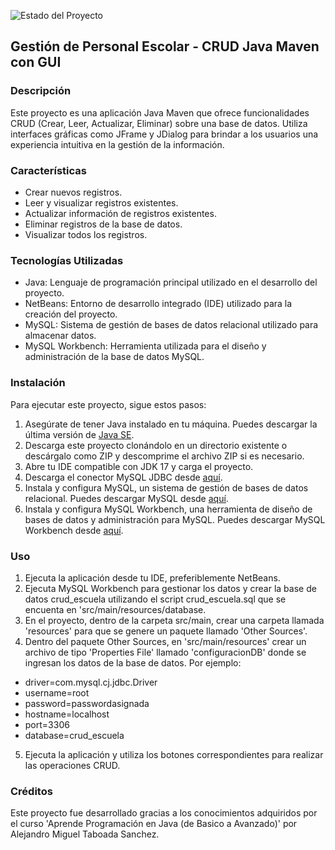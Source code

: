 ![Estado del Proyecto](https://img.shields.io/badge/Proyecto%20en%20curso-Brightgreen)

## Gestión de Personal Escolar - CRUD Java Maven con GUI

### Descripción
Este proyecto es una aplicación Java Maven que ofrece funcionalidades CRUD (Crear, Leer, Actualizar, Eliminar) sobre una base de datos. 
Utiliza interfaces gráficas como JFrame y JDialog para brindar a los usuarios una experiencia intuitiva en la gestión de la información.

### Características
- Crear nuevos registros.
- Leer y visualizar registros existentes.
- Actualizar información de registros existentes.
- Eliminar registros de la base de datos.
- Visualizar todos los registros.

### Tecnologías Utilizadas
- Java: Lenguaje de programación principal utilizado en el desarrollo del proyecto.
- NetBeans: Entorno de desarrollo integrado (IDE) utilizado para la creación del proyecto.
- MySQL: Sistema de gestión de bases de datos relacional utilizado para almacenar datos.
- MySQL Workbench: Herramienta utilizada para el diseño y administración de la base de datos MySQL.

### Instalación
Para ejecutar este proyecto, sigue estos pasos:
1. Asegúrate de tener Java instalado en tu máquina. Puedes descargar la última versión de [Java SE](https://www.oracle.com/co/java/technologies/downloads/#java17).
2. Descarga este proyecto clonándolo en un directorio existente o descárgalo como ZIP y descomprime el archivo ZIP si es necesario.
3. Abre tu IDE compatible con JDK 17 y carga el proyecto.
4. Descarga el conector MySQL JDBC desde [aquí](https://dev.mysql.com/downloads/connector/j/).
5. Instala y configura MySQL, un sistema de gestión de bases de datos relacional. Puedes descargar MySQL desde [aquí](https://dev.mysql.com/downloads/file/?id=526408).
6. Instala y configura MySQL Workbench, una herramienta de diseño de bases de datos y administración para MySQL. Puedes descargar MySQL Workbench desde [aquí](https://dev.mysql.com/downloads/workbench/).

### Uso
1. Ejecuta la aplicación desde tu IDE, preferiblemente NetBeans.
2. Ejecuta MySQL Workbench para gestionar los datos y crear la base de datos crud_escuela utilizando el script crud_escuela.sql que se encuenta en 'src/main/resources/database.
3. En el proyecto, dentro de la carpeta src/main, crear una carpeta llamada 'resources' para que se genere un paquete llamado 'Other Sources'.
4. Dentro del paquete Other Sources, en 'src/main/resources' crear un archivo de tipo 'Properties File' llamado 'configuracionDB' donde se ingresan los datos de la base de datos. Por ejemplo:
- driver=com.mysql.cj.jdbc.Driver
- username=root
- password=passwordasignada
- hostname=localhost
- port=3306
- database=crud_escuela
5. Ejecuta la aplicación y utiliza los botones correspondientes para realizar las operaciones CRUD.

### Créditos
Este proyecto fue desarrollado gracias a los conocimientos adquiridos por el curso 'Aprende Programación en Java (de Basico a Avanzado)' por Alejandro Miguel Taboada Sanchez.
